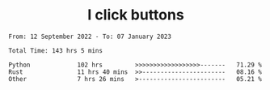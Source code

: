 <h1 align="center">
I click buttons
</h1>

<!--START_SECTION:waka-->

```text
From: 12 September 2022 - To: 07 January 2023

Total Time: 143 hrs 5 mins

Python             102 hrs         >>>>>>>>>>>>>>>>>>-------   71.29 %
Rust               11 hrs 40 mins  >>-----------------------   08.16 %
Other              7 hrs 26 mins   >------------------------   05.21 %
```

<!--END_SECTION:waka-->
